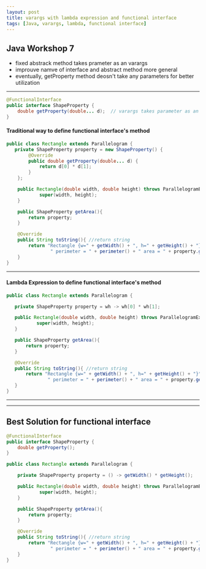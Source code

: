 ```yaml
---
layout: post
title: varargs with lambda expression and functional interface
tags: [Java, varargs, lambda, functional interface]
---
```


## Java Workshop 7
- fixed abstrack method takes prameter as an varargs 
- improuve namve of interface and abstract method more general
- eventually, getProperty method deosn't take any parameters for better utilization

---

```java 
@FunctionalInterface
public interface ShapeProperty { 
    double getProperty(double... d);  // varargs takes parameter as an array
}
```

#### Traditional way to define functional interface's method

```java 
public class Rectangle extends Parallelogram { 
   private ShapeProperty property = new ShapeProperty() {  
		@Override
		public double getProperty(double... d) {
			return d[0] * d[1];
		}
	};

	public Rectangle(double width, double height) throws ParallelogramException{
			super(width, height); 
	}

	public ShapeProperty getArea(){
	    return property;
    }

	@Override
	public String toString(){ //return string 
		return "Rectangle {w=" + getWidth() + ", h=" + getHeight() + "}" +
				" perimeter = " + perimeter() + " area = " + property.getProperty(getWidth(), getHeight());
	}
}

```
---

#### Lambda Expression to define functional interface's method

 ```java
public class Rectangle extends Parallelogram { 

    private ShapeProperty property = wh -> wh[0] * wh[1];

	public Rectangle(double width, double height) throws ParallelogramException{
			super(width, height); 
	}

	public ShapeProperty getArea(){
	    return property;
    }

	@Override
	public String toString(){ //return string 
		return "Rectangle {w=" + getWidth() + ", h=" + getHeight() + "}" +
				" perimeter = " + perimeter() + " area = " + property.getProperty(getWidth(), getHeight());
	}
}
```

---
---

## Best Solution for functional interface

```java 
@FunctionalInterface
public interface ShapeProperty { 
    double getProperty(); 
}
```

```java 
public class Rectangle extends Parallelogram { 

    private ShapeProperty property = () -> getWidth() * getHeight();

	public Rectangle(double width, double height) throws ParallelogramException{
			super(width, height); 
	}

	public ShapeProperty getArea(){
	    return property;
    }

	@Override
	public String toString(){ //return string 
		return "Rectangle {w=" + getWidth() + ", h=" + getHeight() + "}" +
				" perimeter = " + perimeter() + " area = " + property.getProperty();
	}
}
```